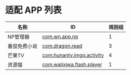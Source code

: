 # 适配 APP 列表

| 名称         | ID                                                              | 规则组 |
| ------------ | --------------------------------------------------------------- | ------ |
| NP管理器     | [com.wn.app.np](/docs/com.wn.app.np.md)                         | 1      |
| 番茄免费小说 | [com.dragon.read](/docs/com.dragon.read.md)                     | 3      |
| 芒果TV       | [com.hunantv.imgo.activity](/docs/com.hunantv.imgo.activity.md) | 4      |
| 资源猫       | [com.walixiwa.flash.player](/docs/com.walixiwa.flash.player.md) | 1      |
